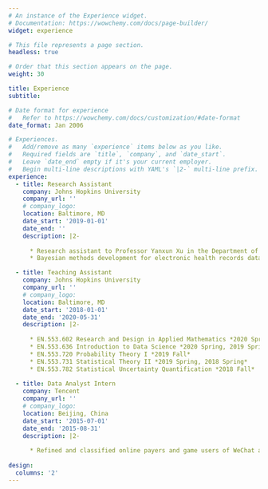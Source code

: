 ```yaml
---
# An instance of the Experience widget.
# Documentation: https://wowchemy.com/docs/page-builder/
widget: experience

# This file represents a page section.
headless: true

# Order that this section appears on the page.
weight: 30

title: Experience
subtitle:

# Date format for experience
#   Refer to https://wowchemy.com/docs/customization/#date-format
date_format: Jan 2006

# Experiences.
#   Add/remove as many `experience` items below as you like.
#   Required fields are `title`, `company`, and `date_start`.
#   Leave `date_end` empty if it's your current employer.
#   Begin multi-line descriptions with YAML's `|2-` multi-line prefix.
experience:
  - title: Research Assistant
    company: Johns Hopkins University
    company_url: ''
    # company_logo: 
    location: Baltimore, MD
    date_start: '2019-01-01'
    date_end: ''
    description: |2-
    
      * Research assistant to Professor Yanxun Xu in the Department of Applied Mathematics and Statistics. 
      * Bayesian methods development for electronic health records data and application to precision medicine in HIV.  

  - title: Teaching Assistant
    company: Johns Hopkins University
    company_url: ''
    # company_logo: 
    location: Baltimore, MD
    date_start: '2018-01-01'
    date_end: '2020-05-31'
    description: |2-
    
      * EN.553.602 Research and Design in Applied Mathematics *2020 Spring*
      * EN.553.636 Introduction to Data Science *2020 Spring, 2019 Spring, 2018 Fall*
      * EN.553.720 Probability Theory I *2019 Fall*
      * EN.553.731 Statistical Theory II *2019 Spring, 2018 Spring*
      * EN.553.782 Statistical Uncertainty Quantification *2018 Fall*
     
  - title: Data Analyst Intern
    company: Tencent
    company_url: ''
    # company_logo: 
    location: Beijing, China
    date_start: '2015-07-01'
    date_end: '2015-08-31'
    description: |2-
     
      * Refined and classified online payers and game users of WeChat according to their behaviors by applying statistical and machine learning methods.
    
design:
  columns: '2'
---
```

